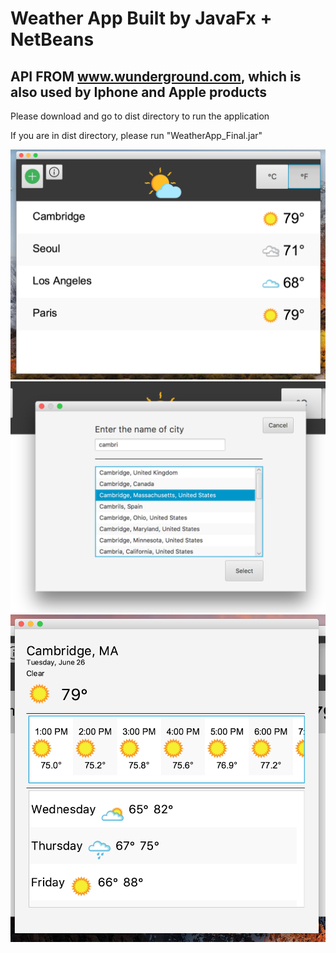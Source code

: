 # Weather App Built by JavaFx + NetBeans 

## API FROM www.wunderground.com, which is also used by Iphone and Apple products

Please download and go to dist directory to run the application

If you are in dist directory, please run "WeatherApp_Final.jar"

![](/images/mainpage.png)
![](/images/searchquery.png)
![](/images/detailpage.png)

